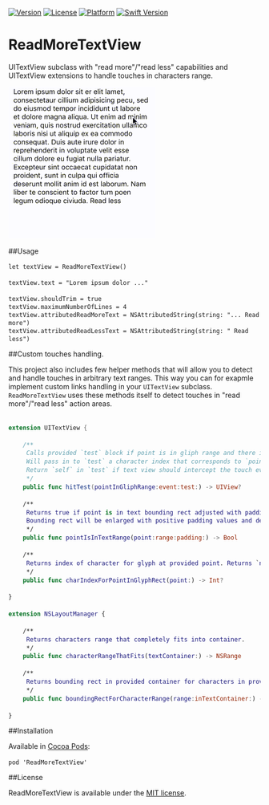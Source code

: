 [![Version](https://img.shields.io/cocoapods/v/ReadMoreTextView.svg?style=flat)](http://cocoapods.org/pods/ReadMoreTextView)
[![License](https://img.shields.io/cocoapods/l/ReadMoreTextView.svg?style=flat)](http://cocoapods.org/pods/ReadMoreTextView)
[![Platform](https://img.shields.io/cocoapods/p/ReadMoreTextView.svg?style=flat)](http://cocoapods.org/pods/ReadMoreTextView)
[![Swift Version](https://img.shields.io/badge/Swift-2.3--3.0-F16D39.svg?style=flat)](https://developer.apple.com/swift)

# ReadMoreTextView

UITextView subclass with "read more"/"read less" capabilities and UITextView extensions to handle touches in characters range.

![](screenshot.gif)

##Usage

	let textView = ReadMoreTextView()

	textView.text = "Lorem ipsum dolor ..."

	textView.shouldTrim = true
	textView.maximumNumberOfLines = 4
	textView.attributedReadMoreText = NSAttributedString(string: "... Read more")
	textView.attributedReadLessText = NSAttributedString(string: " Read less")
	
##Custom touches handling.

This project also includes few helper methods that will allow you to detect and handle touches in arbitrary text ranges. This way you can for exapmle implement custom links handling in your `UITextView` subclass. `ReadMoreTextView` uses these methods itself to detect touches in "read more"/"read less" action areas.

```swift

extension UITextView {

	/**
	 Calls provided `test` block if point is in gliph range and there is no link detected at this point.
	 Will pass in to `test` a character index that corresponds to `point`.
	 Return `self` in `test` if text view should intercept the touch event or `nil` otherwise.
	 */
	public func hitTest(pointInGliphRange:event:test:) -> UIView?
	
	/**
	 Returns true if point is in text bounding rect adjusted with padding.
	 Bounding rect will be enlarged with positive padding values and decreased with negative values.
	 */
	public func pointIsInTextRange(point:range:padding:) -> Bool
	
	/**
	 Returns index of character for glyph at provided point. Returns `nil` if point is out of any glyph.
	 */
	public func charIndexForPointInGlyphRect(point:) -> Int?
	
}

extension NSLayoutManager {

    /**
     Returns characters range that completely fits into container.
     */
    public func characterRangeThatFits(textContainer:) -> NSRange
    
    /**
     Returns bounding rect in provided container for characters in provided range.
     */
    public func boundingRectForCharacterRange(range:inTextContainer:) -> CGRect

}

```


##Installation

Available in [Cocoa Pods](https://github.com/CocoaPods/CocoaPods):

` pod 'ReadMoreTextView' `

##License

ReadMoreTextView is available under the [MIT license](http://www.opensource.org/licenses/mit-license.php).
